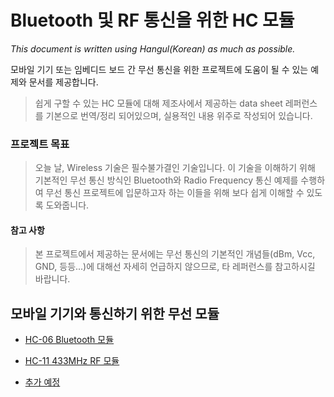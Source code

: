 # Bluetooth 및 RF 통신을 위한 HC 모듈

*This document is written using Hangul(Korean) as much as possible.*

모바일 기기 또는 임베디드 보드 간 무선 통신을 위한 프로젝트에 도움이 될 수 있는 예제와 문서를 제공합니다.

> 쉽게 구할 수 있는 HC 모듈에 대해 제조사에서 제공하는 data sheet 레퍼런스를 기본으로 번역/정리 되어있으며, 실용적인 내용 위주로 작성되어 있습니다.


### 프로젝트 목표

> 오늘 날, Wireless 기술은 필수불가결인 기술입니다. 
이 기술을 이해하기 위해 기본적인 무선 통신 방식인 Bluetooth와 Radio Frequency 통신 예제를 수행하여 
무선 통신 프로젝트에 입문하고자 하는 이들을 위해 보다 쉽게 이해할 수 있도록 도와줍니다.
 
 
 #### 참고 사항
 > 본 프로젝트에서 제공하는 문서에는 무선 통신의 기본적인 개념들(dBm, Vcc, GND, 등등...)에 대해선 자세히 언급하지 않으므로, 타 레퍼런스를 참고하시길 바랍니다. 

## 모바일 기기와 통신하기 위한 무선 모듈
* [HC-06 Bluetooth 모듈](README_HC06.md) 

* [HC-11 433MHz RF 모듈](README_HC11.md)

* [추가 예정]()